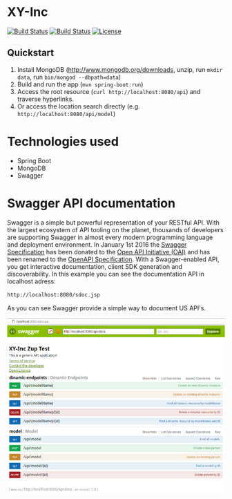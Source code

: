 # XY-Inc

[![Build Status](https://travis-ci.org/leandrocgsi/xy-inc.svg?branch=master)](https://travis-ci.org/leandrocgsi/xy-inc)
[![Build Status](https://circleci.com/gh/leandrocgsi/xy-inc.svg?&style=shield)](https://circleci.com/gh/leandrocgsi/xy-inc/)
[![License](https://img.shields.io/badge/license-Apache%20License%202.0-blue.svg?maxAge=2592000)](https://github.com/leandrocgsi/xy-inc/blob/master/LICENSE.txt)

## Quickstart

1. Install MongoDB (http://www.mongodb.org/downloads, unzip, run `mkdir data`, run `bin/mongod --dbpath=data`)
2. Build and run the app (`mvn spring-boot:run`)
3. Access the root resource (`curl http://localhost:8080/api`) and traverse hyperlinks.
4. Or access the location search directly (e.g. `http://localhost:8080/api/model`)

# Technologies used

- Spring Boot
- MongoDB
- Swagger

# Swagger API documentation 

Swagger is a simple but powerful representation of your RESTful API. With the largest ecosystem of API tooling on the planet, thousands of developers are supporting Swagger in almost every modern programming language and deployment environment. In January 1st 2016 the [Swagger Specification](http://swagger.io/) has been donated to the [Open API Initiative (OAI)](https://openapis.org/) and has been renamed to the [OpenAPI Specification](https://openapis.org/). With a Swagger-enabled API, you get interactive documentation, client SDK generation and discoverability. In this example you can see the documentation API in localhost adress:

```sh
http://localhost:8080/sdoc.jsp
```

As you can see Swagger provide a simple way to document US API's.

![Example Page](https://github.com/leandrocgsi/xy-inc/blob/master/img/swagger_documentation.png?raw=true)

